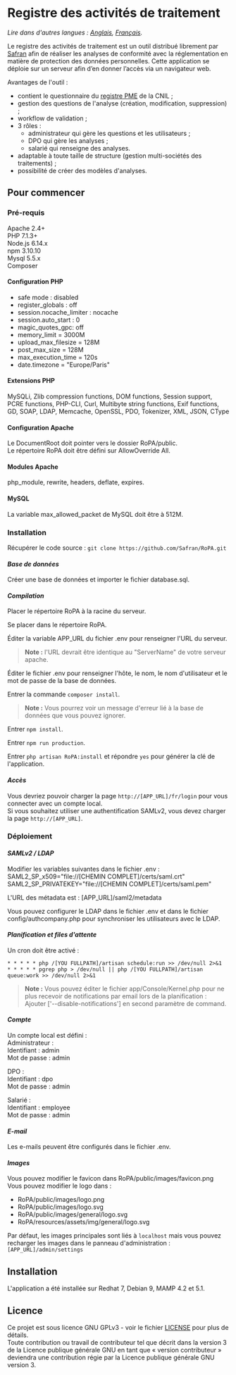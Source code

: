 # Registre des activités de traitement

*Lire dans d'autres langues : [Anglais](README.md), [Français](README.fr.md).*

Le registre des activités de traitement est un outil distribué librement par [Safran](https://www.safran-group.com/) afin de réaliser les analyses de conformité avec la réglementation en matière de protection des données personnelles. Cette application se déploie sur un serveur afin d’en donner l’accès via un navigateur web.

Avantages de l'outil : 
- contient le questionnaire du [registre PME](https://www.cnil.fr/fr/rgpd-et-tpepme-un-nouveau-modele-de-registre-plus-simple-et-plus-didactique) de la CNIL ;
- gestion des questions de l'analyse (création, modification, suppression) ;
- workflow de validation ;
- 3 rôles : 
	- administrateur qui gère les questions et les utilisateurs ;
	- DPO qui gère les analyses ;
	- salarié qui renseigne des analyses.
- adaptable à toute taille de structure (gestion multi-sociétés des traitements) ;
- possibilité de créer des modèles d'analyses.

## Pour commencer

### Pré-requis

Apache 2.4+  
PHP 7.1.3+  
Node.js 6.14.x  
npm 3.10.10  
Mysql 5.5.x  
Composer

#### Configuration PHP
- safe mode : disabled
- register_globals : off
- session.nocache_limiter : nocache
- session.auto_start : 0
- magic_quotes_gpc: off
- memory_limit = 3000M
- upload_max_filesize = 128M
- post_max_size = 128M
- max_execution_time = 120s
- date.timezone = "Europe/Paris"

#### Extensions PHP
MySQLi, Zlib compression functions, DOM functions, Session support, PCRE functions, PHP-CLI, Curl, Multibyte string functions, Exif functions, GD, SOAP, LDAP, Memcache, OpenSSL, PDO, Tokenizer, XML, JSON, CType

#### Configuration Apache
Le DocumentRoot doit pointer vers le dossier RoPA/public.  
Le répertoire RoPA doit être défini sur AllowOverride All.

#### Modules Apache
php_module, rewrite, headers, deflate, expires.

#### MySQL
La variable max_allowed_packet de MySQL doit être à 512M.

### Installation

Récupérer le code source : `git clone https://github.com/Safran/RoPA.git`

#### *Base de données*

Créer une base de données et importer le fichier database.sql.

#### *Compilation*

Placer le répertoire RoPA à la racine du serveur.

Se placer dans le répertoire RoPA.

Éditer la variable APP_URL du fichier .env pour renseigner l'URL du serveur.
> **Note :** l'URL devrait être identique au "ServerName" de votre serveur apache.

Éditer le fichier .env pour renseigner l'hôte, le nom, le nom d'utilisateur et le mot de passe de la base de données.

Entrer la commande `composer install`.
> **Note :** Vous pourrez voir un message d'erreur lié à la base de données que vous pouvez ignorer.

Entrer `npm install`.

Entrer `npm run production`.

Entrer `php artisan RoPA:install` et répondre `yes` pour générer la clé de l'application.

#### *Accès*

Vous devriez pouvoir charger la page `http://[APP_URL]/fr/login` pour vous connecter avec un compte local.  
Si vous souhaitez utiliser une authentification SAMLv2, vous devez charger la page `http://[APP_URL]`.

### Déploiement

#### *SAMLv2 / LDAP*

Modifier les variables suivantes dans le fichier .env :  
SAML2_SP_x509="file://[CHEMIN COMPLET]/certs/saml.crt"  
SAML2_SP_PRIVATEKEY="file://[CHEMIN COMPLET]/certs/saml.pem"

L'URL des métadata est : [APP_URL]/saml2/metadata

Vous pouvez configurer le LDAP dans le fichier .env et dans le fichier config/authcompany.php pour synchroniser les utilisateurs avec le LDAP.

#### *Planification et files d'attente*

Un cron doit être activé : 
````
* * * * * php /[YOU FULLPATH]/artisan schedule:run >> /dev/null 2>&1
* * * * * pgrep php > /dev/null || php /[YOU FULLPATH]/artisan queue:work >> /dev/null 2>&1
````

> **Note :** Vous pouvez éditer le fichier app/Console/Kernel.php pour ne plus recevoir de notifications par email lors de la planification : 
Ajouter ['--disable-notifications'] en second paramètre de command.

#### *Compte*

Un compte local est défini :  
Administrateur :  
Identifiant : admin  
Mot de passe : admin

DPO :  
Identifiant : dpo  
Mot de passe : admin

Salarié :  
Identifiant : employee  
Mot de passe : admin

#### *E-mail*

Les e-mails peuvent être configurés dans le fichier .env.

#### *Images*

Vous pouvez modifier le favicon dans RoPA/public/images/favicon.png  
Vous pouvez modifier le logo dans : 
- RoPA/public/images/logo.png
- RoPA/public/images/logo.svg
- RoPA/public/images/general/logo.svg
- RoPA/resources/assets/img/general/logo.svg

Par défaut, les images principales sont liés à `localhost` mais vous pouvez recharger les images dans le panneau d'administration : `[APP_URL]/admin/settings`

## Installation

L'application a été installée sur Redhat 7, Debian 9, MAMP 4.2 et 5.1.

## Licence

Ce projet est sous licence GNU GPLv3 - voir le fichier [LICENSE](LICENSE) pour plus de détails.  
Toute contribution ou travail de contributeur tel que décrit dans la version 3 de la Licence publique générale GNU en tant que « version contributeur » deviendra une contribution régie par la Licence publique générale GNU version 3.

